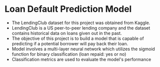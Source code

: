 # Loan Default Prediction Model 

* The LendingClub dataset for this project was obtained from Kaggle.
* LendingClub is a US peer-to-peer lending company and the dataset contains historical data on loans given out in the past. 
* The objective of this project is to build a model that is capable of predicting if a potential borrower will pay back their loan. 
* Model involves a multi-layer neural network which utilizes the sigmoid function for binary classification (loan repaid: yes or no)
* Classification metrics are used to evaluate the model's performance 
